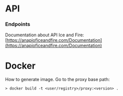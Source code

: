 # API

### Endpoints

Documentation about API Ice and Fire: [https://anapioficeandfire.com/Documentation](https://anapioficeandfire.com/Documentation)

# Docker
How to generate image. Go to the proxy base path:
```
> docker build -t <user/registry>/proxy:<version> .
```
